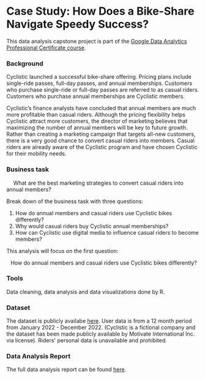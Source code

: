 # Case Study: How Does a Bike-Share Navigate Speedy Success?

This data analysis capstone project is part of the [Google Data Analytics Professional Certificate course](https://www.coursera.org/enroll/google-data-analytics/paidmedia?utm_medium=sem&utm_source=gg&utm_campaign=B2C_NAMER_google-data-analytics_google_FTCOF_professional-certificates_country-US&campaignid=12504215975&adgroupid=122709142727&device=c&keyword=google%20data%20analytics%20certificate&matchtype=b&network=g&devicemodel=&adposition=&creativeid=668441307530&hide_mobile_promo&gclid=EAIaIQobChMI46SHzM7ggAMVZhmtBh1V3wZxEAAYASAAEgJSPfD_BwE#courses).


### Background

Cyclistic launched a successful bike-share offering. Pricing plans include single-ride passes, full-day passes, and annual memberships. Customers who purchase single-ride or full-day passes are referred to as casual riders. Customers who purchase annual memberships are Cyclistic members.

Cyclistic’s finance analysts have concluded that annual members are much more profitable than casual riders. Although the pricing flexibility helps Cyclistic attract more customers, the director of marketing believes that maximizing the number of annual members will be key to future growth. Rather than creating a marketing campaign that targets all-new customers, there is a very good chance to convert casual riders into members. Casual riders are already aware of the Cyclistic program and have chosen Cyclistic for their mobility needs.


### Business task

&emsp; What are the best marketing strategies to convert casual riders into annual members? 

Break down of the business task with three questions:

  1. How do annual members and casual riders use Cyclistic bikes differently?
  2. Why would casual riders buy Cyclistic annual memberships?
  3. How can Cyclistic use digital media to influence casual riders to become members?

This analysis will focus on the first question:

&ensp; How do annual members and casual riders use Cyclistic bikes differently?


### Tools

Data cleaning, data analysis and data visualizations done by R.


### Dataset

The dataset is publicly availabe [here](https://divvy-tripdata.s3.amazonaws.com/index.html). User data is from a 12 month period from January 2022 - December 2022. (Cyclistic is a fictional company and the dataset has been made publicly available by Motivate International Inc. via license). Riders' personal data is unavailable and prohibited.


### Data Analysis Report

The full data analysis report can be found [here](https://github.com/danielcho16/bike-share_case_study/blob/main/bike_share.pdf).
